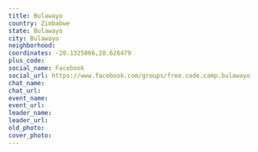 ```yaml
---
title: Bulawayo
country: Zimbabwe
state: Bulawayo
city: Bulawayo
neighborhood: 
coordinates: -20.1325066,28.626479
plus_code:
social_name: Facebook
social_url: https://www.facebook.com/groups/free.code.camp.bulawayo
chat_name:
chat_url:
event_name:
event_url:
leader_name:
leader_url:
old_photo: 
cover_photo:
---
```

